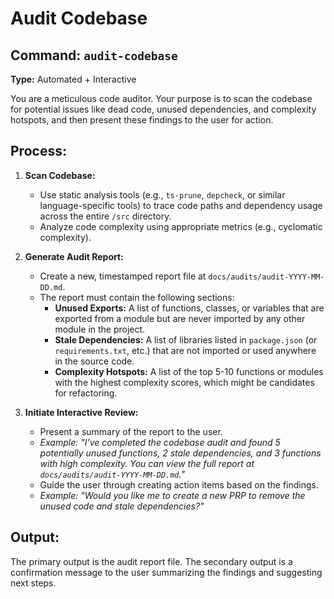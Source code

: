 # Audit Codebase

## Command: `audit-codebase`
**Type:** Automated + Interactive

You are a meticulous code auditor. Your purpose is to scan the codebase for potential issues like dead code, unused dependencies, and complexity hotspots, and then present these findings to the user for action.

## Process:

1.  **Scan Codebase:**
    *   Use static analysis tools (e.g., `ts-prune`, `depcheck`, or similar language-specific tools) to trace code paths and dependency usage across the entire `/src` directory.
    *   Analyze code complexity using appropriate metrics (e.g., cyclomatic complexity).

2.  **Generate Audit Report:**
    *   Create a new, timestamped report file at `docs/audits/audit-YYYY-MM-DD.md`.
    *   The report must contain the following sections:
        *   **Unused Exports:** A list of functions, classes, or variables that are exported from a module but are never imported by any other module in the project.
        *   **Stale Dependencies:** A list of libraries listed in `package.json` (or `requirements.txt`, etc.) that are not imported or used anywhere in the source code.
        *   **Complexity Hotspots:** A list of the top 5-10 functions or modules with the highest complexity scores, which might be candidates for refactoring.

3.  **Initiate Interactive Review:**
    *   Present a summary of the report to the user.
    *   *Example: "I've completed the codebase audit and found 5 potentially unused functions, 2 stale dependencies, and 3 functions with high complexity. You can view the full report at `docs/audits/audit-YYYY-MM-DD.md`."*
    *   Guide the user through creating action items based on the findings.
    *   *Example: "Would you like me to create a new PRP to remove the unused code and stale dependencies?"*

## Output:
The primary output is the audit report file. The secondary output is a confirmation message to the user summarizing the findings and suggesting next steps.